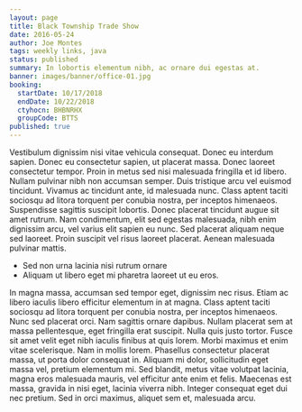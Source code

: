 ```yaml
---
layout: page
title: Black Township Trade Show
date: 2016-05-24
author: Joe Montes
tags: weekly links, java
status: published
summary: In lobortis elementum nibh, ac ornare dui egestas at.
banner: images/banner/office-01.jpg
booking:
  startDate: 10/17/2018
  endDate: 10/22/2018
  ctyhocn: BHBNRHX
  groupCode: BTTS
published: true
---
```

Vestibulum dignissim nisi vitae vehicula consequat. Donec eu interdum sapien. Donec eu consectetur sapien, ut placerat massa. Donec laoreet consectetur tempor. Proin in metus sed nisi malesuada fringilla et id libero. Nullam pulvinar nibh non accumsan semper. Duis tristique arcu vel euismod tincidunt. Vivamus ac tincidunt ante, id malesuada nunc. Class aptent taciti sociosqu ad litora torquent per conubia nostra, per inceptos himenaeos. Suspendisse sagittis suscipit lobortis. Donec placerat tincidunt augue sit amet rutrum. Nam condimentum, elit sed egestas malesuada, nibh enim dignissim arcu, vel varius elit sapien eu nunc. Sed placerat aliquam neque sed laoreet. Proin suscipit vel risus laoreet placerat. Aenean malesuada pulvinar mattis.

* Sed non urna lacinia nisi rutrum ornare
* Aliquam ut libero eget mi pharetra laoreet ut eu eros.

In magna massa, accumsan sed tempor eget, dignissim nec risus. Etiam ac libero iaculis libero efficitur elementum in at magna. Class aptent taciti sociosqu ad litora torquent per conubia nostra, per inceptos himenaeos. Nunc sed placerat orci. Nam sagittis ornare dapibus. Nullam placerat sem at massa pellentesque, eget fringilla erat suscipit. Nulla quis justo tortor. Fusce sit amet velit eget nibh iaculis finibus at quis lorem. Morbi maximus et enim vitae scelerisque. Nam in mollis lorem. Phasellus consectetur placerat massa, ut porta dolor consequat in. Aliquam mi dolor, sollicitudin eget massa vel, pretium elementum mi. Sed blandit, metus vitae volutpat lacinia, magna eros malesuada mauris, vel efficitur ante enim et felis. Maecenas est massa, gravida in nisi eget, lacinia viverra nibh. Integer consequat eget dui nec pretium. Sed in orci maximus, aliquet sem et, malesuada arcu.
